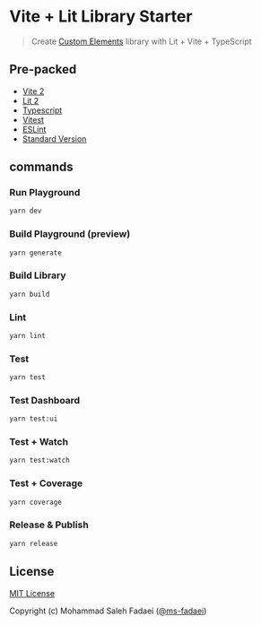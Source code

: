 # Vite + Lit Library Starter

> Create [Custom Elements](https://developer.mozilla.org/en-US/docs/Web/Web_Components/Using_custom_elements) library with Lit + Vite + TypeScript

## Pre-packed

- [Vite 2](https://github.com/vitejs/vite)
- [Lit 2](https://github.com/lit/lit/)
- [Typescript](https://github.com/microsoft/TypeScript)
- [Vitest](https://github.com/vitest-dev/vitest)
- [ESLint](https://github.com/eslint/eslint)
- [Standard Version](https://github.com/conventional-changelog/standard-version)

## commands

### Run Playground
```bash
yarn dev
```

### Build Playground (preview)
```bash
yarn generate
```

### Build Library
```bash
yarn build
```

### Lint
```bash
yarn lint
```

### Test
```bash
yarn test
```

### Test Dashboard
```bash
yarn test:ui
```

### Test + Watch
```bash
yarn test:watch
```

### Test + Coverage
```bash
yarn coverage
```

### Release & Publish
```bash
yarn release
```


## License

[MIT License](./LICENSE)

Copyright (c) Mohammad Saleh Fadaei ([@ms-fadaei](https://github.com/ms-fadaei))
